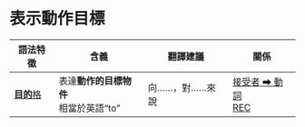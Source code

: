 # 表示動作目標

|語法特徵|含義|翻譯建議|關係|
|-|-|-|-|
|[**目的**格](https://assets-hk.wikipali.org/pali-handbook/zh-Hans/declension/dat.html)|表達**動作的目標物件**<br>相當於英語“to”|向……，對……來說|[接受者 ➡ 動詞<br>REC](https://assets-hk.wikipali.org/pali-handbook/zh-Hans/basic-relation/dat/dat-rec.html)|
